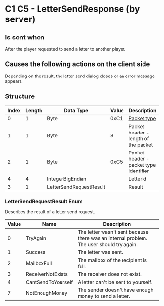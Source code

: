 # C1 C5 - LetterSendResponse (by server)

## Is sent when

After the player requested to send a letter to another player.

## Causes the following actions on the client side

Depending on the result, the letter send dialog closes or an error message appears.

## Structure

| Index | Length | Data Type | Value | Description |
|-------|--------|-----------|-------|-------------|
| 0 | 1 |   Byte   | 0xC1  | [Packet type](PacketTypes.md) |
| 1 | 1 |    Byte   |   8   | Packet header - length of the packet |
| 2 | 1 |    Byte   | 0xC5  | Packet header - packet type identifier |
| 4 | 4 | IntegerBigEndian |  | LetterId |
| 3 | 1 | LetterSendRequestResult |  | Result |

### LetterSendRequestResult Enum

Describes the result of a letter send request.

| Value | Name | Description |
|-------|------|-------------|
| 0 | TryAgain | The letter wasn't sent because there was an internal problem. The user should try again. |
| 1 | Success | The letter was sent. |
| 2 | MailboxFull | The mailbox of the recipient is full. |
| 3 | ReceiverNotExists | The receiver does not exist. |
| 4 | CantSendToYourself | A letter can't be sent to yourself. |
| 7 | NotEnoughMoney | The sender doesn't have enough money to send a letter. |